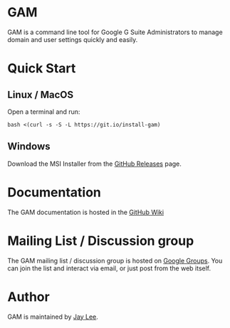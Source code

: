 # GAM
GAM is a command line tool for Google G Suite Administrators to manage domain and user settings quickly and easily.

# Quick Start
## Linux / MacOS
Open a terminal and run:
```
bash <(curl -s -S -L https://git.io/install-gam)
```
## Windows
Download the MSI Installer from the [GitHub Releases] page.

# Documentation
The GAM documentation is hosted in the [GitHub Wiki]

# Mailing List / Discussion group
The GAM mailing list / discussion group is hosted on [Google Groups].  You can join the list and interact via email, or just post from the web itself.

# Author
GAM is maintained by <a href="mailto:jay0lee@gmail.com">Jay Lee</a>.

[GAM release]: https://git.io/gamreleases
[GitHub Releases]: https://github.com/jay0lee/GAM/releases
[GitHub]: https://github.com/jay0lee/GAM/tree/master
[GitHub Wiki]: https://github.com/jay0lee/GAM/wiki/
[Google Groups]: http://groups.google.com/group/google-apps-manager
